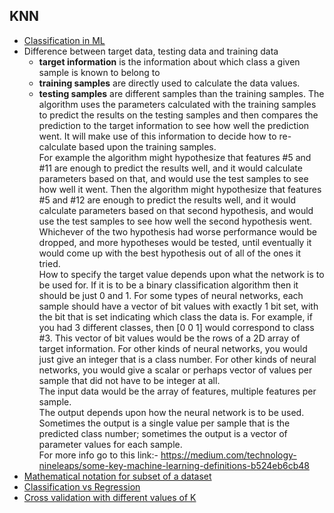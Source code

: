 ## KNN

* [Classification in ML](https://www.edureka.co/blog/classification-in-machine-learning/) 
* Difference between target data, testing data and training data
  - **target information** is the information about which class a given sample is known to belong to
  - **training samples** are directly used to calculate the data values.
  - **testing samples** are different samples than the training samples. The algorithm uses the parameters calculated with the training samples to predict the results on the testing samples and then compares the prediction to the target information to see how well the prediction went. It will make use of this information to decide how to re-calculate based upon the training samples.<br> For example the algorithm might hypothesize that features #5 and #11 are enough to predict the results well, and it would calculate parameters based on that, and would use the test samples to see how well it went. Then the algorithm might hypothesize that features #5 and #12 are enough to predict the results well, and it would calculate parameters based on that second hypothesis, and would use the test samples to see how well the second hypothesis went. Whichever of the two hypothesis had worse performance would be dropped, and more hypotheses would be tested, until eventually it would come up with the best hypothesis out of all of the ones it tried.<br>
  How to specify the target value depends upon what the network is to be used for. If it is to be a binary classification algorithm then it should be just 0 and 1. For some types of neural networks, each sample should have a vector of bit values with exactly 1 bit set, with the bit that is set indicating which class the data is. For example, if you had 3 different classes, then [0 0 1] would correspond to class #3. This vector of bit values would be the rows of a 2D array of target information. For other kinds of neural networks, you would just give an integer that is a class number. For other kinds of neural networks, you would give a scalar or perhaps vector of values per sample that did not have to be integer at all.<br>
  The input data would be the array of features, multiple features per sample.<br>
  The output depends upon how the neural network is to be used. Sometimes the output is a single value per sample that is the predicted class number; sometimes the output is a vector of parameter values for each sample.<br>
  For more info go to this link:- https://medium.com/technology-nineleaps/some-key-machine-learning-definitions-b524eb6cb48
* [Mathematical notation for subset of a dataset](https://stats.stackexchange.com/questions/321549/mathematical-notation-for-subset-of-a-dataset-based-on-temporal-conditions)
* [Classification vs Regression](https://medium.com/quick-code/regression-versus-classification-machine-learning-whats-the-difference-345c56dd15f7)
* [Cross validation with different values of K](https://idc9.github.io/stor390/notes/cross_validation/cross_validation.html)
